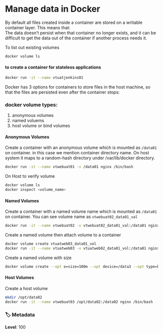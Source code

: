 # Manage data in Docker
By default all files created inside a container are stored on a writable container layer. This means that:  
The data doesn’t persist when that container no longer exists, and it can be difficult to get the data out of the container if another process needs it.

To list out existing volumes 
  ```sh 
  docker volume ls
  ```
#### to create a container for stateless applications 
  ```sh
  docker run -it --name vtuatjenkins01
  ```
Docker has 3 options for containers to store files in the host machine, so that the files are persisted even after the container stops:

### docker volume types: 
1. anonymous volumes
1. named voluems
1. host volume or bind volumes
 
#### Anonymous Volumes
Create a container with an anonymous volume which is mounted as `/data01` on container. in this case we mention container directory name. On host system it maps to a random-hash directory under /var/lib/docker directory. 
  ```sh 
  docker run -it --name vtwebuat01 -v /data01 nginx /bin/bash
  ```
On Host to verify volume 
  ```sh
  docker volume ls 
  docker inspect <volume_name>
  ```

#### Named Volumes 
Create a container with a named volume name which is mounted as `/data01` on container. You can see volume name as `vtwebuat02_data01_val`
  ```sh 
  docker run -it --name vtwebuat02 -v vtwebuat02_data01_val:/data01 nginx /bin/bash
  ```
Create a named volume then attach volume to a container 
  ```sh 
  docker volume create vtuatweb03_data01_vol
  docker run -it --name vtuatweb03 -v vtuatweb02_data01_vol:/data01 nginx /bin/bash
  ```

Create a named volume with size 
  ```sh
  docker volume create --opt o=size=100m --opt device=/data3 --opt type=btrfs vtuatdb02_data3 // to create volume with size 
  ```

#### Host Volumes 

Create a host volume 
  ```sh 
  mkdir /opt/data02
  docker run -it --name vtwebuat03 /opt/data02:/data02 nginx /bin/bash
  ```

### 🏷️ Metadata

**Level**: 100

